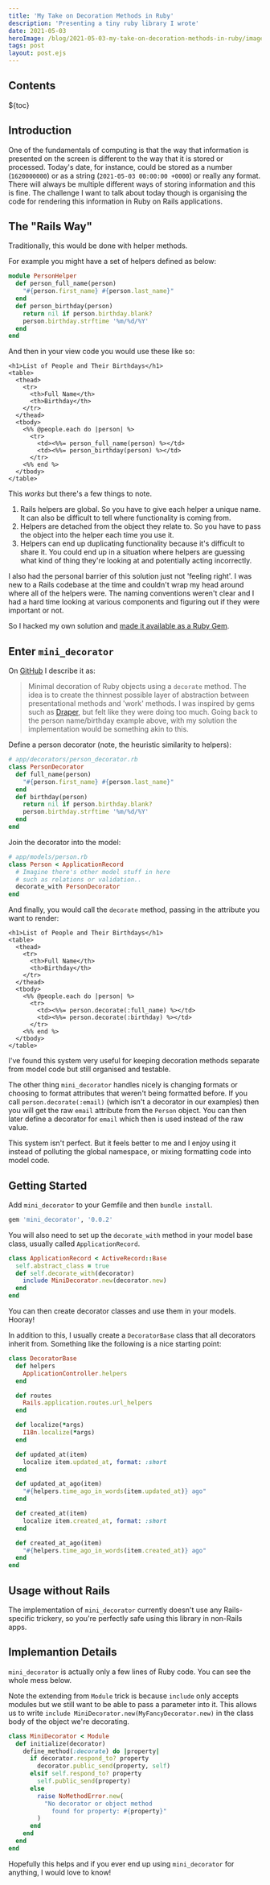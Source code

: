 ```yaml
---
title: 'My Take on Decoration Methods in Ruby'
description: 'Presenting a tiny ruby library I wrote'
date: 2021-05-03
heroImage: /blog/2021-05-03-my-take-on-decoration-methods-in-ruby/images/cover.png
tags: post
layout: post.ejs
---
```


## Contents

${toc}

## Introduction

One of the fundamentals of computing is that the way that information is presented on the screen is different to the way
that it is stored or processed. Today's date, for instance, could be stored as a number (`1620000000`) or as a string
(`2021-05-03 00:00:00 +0000`) or really any format. There will always be multiple different ways of storing information
and this is fine. The challenge I want to talk about today though is organising the code for rendering this information
in Ruby on Rails applications.

## The "Rails Way"

Traditionally, this would be done with helper methods.

For example you might have a set of helpers defined as below:

```ruby
module PersonHelper
  def person_full_name(person)
    "#{person.first_name} #{person.last_name}"
  end
  def person_birthday(person)
    return nil if person.birthday.blank?
    person.birthday.strftime '%m/%d/%Y'
  end
end
```

And then in your view code you would use these like so:

```erb
<h1>List of People and Their Birthdays</h1>
<table>
  <thead>
    <tr>
      <th>Full Name</th>
      <th>Birthday</th>
    </tr>
  </thead>
  <tbody>
    <%% @people.each do |person| %>
      <tr>
        <td><%%= person_full_name(person) %></td>
        <td><%%= person_birthday(person) %></td>
      </tr>
    <%% end %>
  </tbody>
</table>
```

This *works* but there's a few things to note.

1. Rails helpers are global. So you have to give each helper a unique name. It can also be difficult to tell where
   functionality is coming from.
2. Helpers are detached from the object they relate to. So you have to pass the object into the helper each time you use
   it.
3. Helpers can end up duplicating functionality because it's difficult to share it. You could end up in a situation
   where helpers are guessing what kind of thing they're looking at and potentially acting incorrectly.

I also had the personal barrier of this solution just not 'feeling right'. I was new to a Rails codebase at the time and
couldn't wrap my head around where all of the helpers were. The naming conventions weren't clear and I had a hard time
looking at various components and figuring out if they were important or not.

So I hacked my own solution and [made it available as a Ruby Gem](https://rubygems.org/gems/mini_decorator).

## Enter `mini_decorator`

On [GitHub](https://github.com/1vasari/mini_decorator) I describe it as:

> Minimal decoration of Ruby objects using a `decorate` method. The idea is to create the thinnest possible layer of
> abstraction between presentational methods and 'work' methods. I was inspired by gems such
> as [Draper](https://github.com/drapergem/draper), but felt like they were doing too much. Going back to the person
> name/birthday example above, with my solution the implementation would be something akin to this.

Define a person decorator (note, the heuristic similarity to helpers):

```ruby
# app/decorators/person_decorator.rb
class PersonDecorator
  def full_name(person)
    "#{person.first_name} #{person.last_name}"
  end
  def birthday(person)
    return nil if person.birthday.blank?
    person.birthday.strftime '%m/%d/%Y'
  end
end

```

Join the decorator into the model:

```ruby
# app/models/person.rb
class Person < ApplicationRecord
  # Imagine there's other model stuff in here
  # such as relations or validation..
  decorate_with PersonDecorator
end
```

And finally, you would call the `decorate` method, passing in the attribute you want to render:

```erb
<h1>List of People and Their Birthdays</h1>
<table>
  <thead>
    <tr>
      <th>Full Name</th>
      <th>Birthday</th>
    </tr>
  </thead>
  <tbody>
    <%% @people.each do |person| %>
      <tr>
        <td><%%= person.decorate(:full_name) %></td>
        <td><%%= person.decorate(:birthday) %></td>
      </tr>
    <%% end %>
  </tbody>
</table>
```

I've found this system very useful for keeping decoration methods separate from model code but still organised and
testable.

The other thing `mini_decorator` handles nicely is changing formats or choosing to format attributes that weren't being
formatted before. If you call `person.decorate(:email)` (which isn't a decorator in our examples) then you will get the
raw `email` attribute from the `Person` object. You can then later define a decorator for `email` which then is used
instead of the raw value.

This system isn't perfect. But it feels better to me and I enjoy using it instead of polluting the global namespace, or
mixing formatting code into model code.

## Getting Started

Add `mini_decorator` to your Gemfile and then `bundle install`.

```ruby
gem 'mini_decorator', '0.0.2'
```

You will also need to set up the `decorate_with` method in your model base class, usually called `ApplicationRecord`.

```ruby
class ApplicationRecord < ActiveRecord::Base
  self.abstract_class = true
  def self.decorate_with(decorator)
    include MiniDecorator.new(decorator.new)
  end
end
```

You can then create decorator classes and use them in your models. Hooray!

In addition to this, I usually create a `DecoratorBase` class that all decorators inherit from. Something like the
following is a nice starting point:

```ruby
class DecoratorBase
  def helpers
    ApplicationController.helpers
  end

  def routes
    Rails.application.routes.url_helpers
  end

  def localize(*args)
    I18n.localize(*args)
  end

  def updated_at(item)
    localize item.updated_at, format: :short
  end

  def updated_at_ago(item)
    "#{helpers.time_ago_in_words(item.updated_at)} ago"
  end

  def created_at(item)
    localize item.created_at, format: :short
  end

  def created_at_ago(item)
    "#{helpers.time_ago_in_words(item.created_at)} ago"
  end
end
```

## Usage without Rails

The implementation of `mini_decorator` currently doesn't use any Rails-specific trickery, so you're perfectly safe using
this library in non-Rails apps.

## Implemantion Details

`mini_decorator` is actually only a few lines of Ruby code. You can see the whole mess below.

Note the extending from `Module` trick is because `include` only accepts modules but we still want to be able to pass a
parameter into it. This allows us to write `include MiniDecorator.new(MyFancyDecorator.new)` in the class body of the
object we're decorating.

```ruby
class MiniDecorator < Module
  def initialize(decorator)
    define_method(:decorate) do |property|
      if decorator.respond_to? property
        decorator.public_send(property, self)
      elsif self.respond_to? property
        self.public_send(property)
      else
        raise NoMethodError.new(
          "No decorator or object method
            found for property: #{property}"
        )
      end
    end
  end
end
```

Hopefully this helps and if you ever end up using `mini_decorator` for anything, I would love to know!
